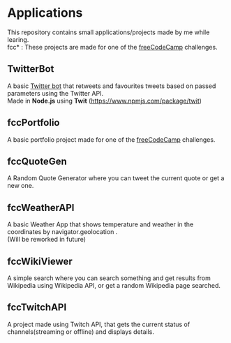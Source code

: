 # Applications
This repository contains small applications/projects made by me while learing.  
fcc* : These projects are made for one of the [freeCodeCamp](https://www.freecodecamp.org/) challenges.  

## TwitterBot 
A basic [Twitter bot](https://twitter.com/PhoenixGyaan) that retweets and favourites tweets based on passed parameters using the Twitter API.  
Made in **Node.js** using **Twit** (https://www.npmjs.com/package/twit)

## fccPortfolio 
A basic portfolio project made for one of the [freeCodeCamp](https://www.freecodecamp.org/) challenges.

## fccQuoteGen
A Random Quote Generator where you can tweet the current quote or get a new one.  

## fccWeatherAPI
A basic Weather App that shows temperature and weather in the coordinates by navigator.geolocation .  
(Will be reworked in future)  

## fccWikiViewer
A simple search where you can search something and get results from Wikipedia using Wikipedia API, or get a random Wikipedia page searched.  

## fccTwitchAPI
A project made using Twitch API, that gets the current status of channels(streaming or offline) and displays details.   
